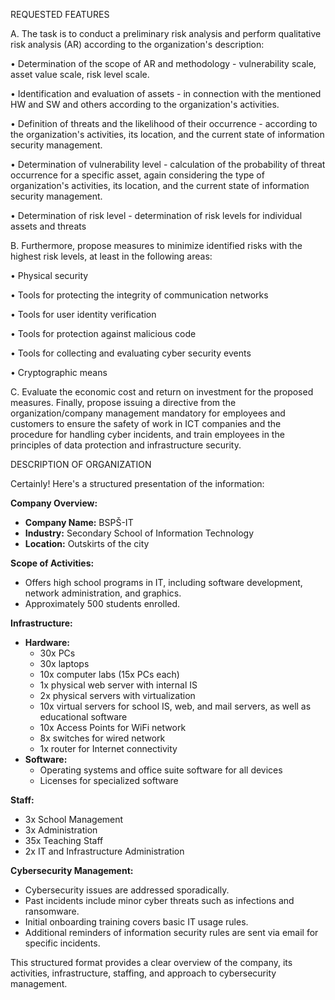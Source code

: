 REQUESTED FEATURES

A. The task is to conduct a preliminary risk analysis and perform qualitative risk analysis (AR) according to the organization's description:

• Determination of the scope of AR and methodology - vulnerability scale, asset value scale, risk level scale.

• Identification and evaluation of assets - in connection with the mentioned HW and SW and others according to the organization's activities.

• Definition of threats and the likelihood of their occurrence - according to the organization's activities, its location, and the current state of information security management.

• Determination of vulnerability level - calculation of the probability of threat occurrence for a specific asset, again considering the type of organization's activities, its location, and the current state of information security management.

• Determination of risk level - determination of risk levels for individual assets and threats

B. Furthermore, propose measures to minimize identified risks with the highest risk levels, at least in the following areas:

• Physical security

• Tools for protecting the integrity of communication networks

• Tools for user identity verification

• Tools for protection against malicious code

• Tools for collecting and evaluating cyber security events

• Cryptographic means

C. Evaluate the economic cost and return on investment for the proposed measures. Finally, propose issuing a directive from the organization/company management mandatory for employees and customers to ensure the safety of work in ICT companies and the procedure for handling cyber incidents, and train employees in the principles of data protection and infrastructure security.


DESCRIPTION OF ORGANIZATION

Certainly! Here's a structured presentation of the information:

**Company Overview:**
- **Company Name:** BSPŠ-IT
- **Industry:** Secondary School of Information Technology
- **Location:** Outskirts of the city

**Scope of Activities:**
- Offers high school programs in IT, including software development, network administration, and graphics.
- Approximately 500 students enrolled.

**Infrastructure:**
- **Hardware:**
  - 30x PCs
  - 30x laptops
  - 10x computer labs (15x PCs each)
  - 1x physical web server with internal IS
  - 2x physical servers with virtualization
  - 10x virtual servers for school IS, web, and mail servers, as well as educational software
  - 10x Access Points for WiFi network
  - 8x switches for wired network
  - 1x router for Internet connectivity
- **Software:**
  - Operating systems and office suite software for all devices
  - Licenses for specialized software

**Staff:**
- 3x School Management
- 3x Administration
- 35x Teaching Staff
- 2x IT and Infrastructure Administration

**Cybersecurity Management:**
- Cybersecurity issues are addressed sporadically.
- Past incidents include minor cyber threats such as infections and ransomware.
- Initial onboarding training covers basic IT usage rules.
- Additional reminders of information security rules are sent via email for specific incidents.

This structured format provides a clear overview of the company, its activities, infrastructure, staffing, and approach to cybersecurity management.
